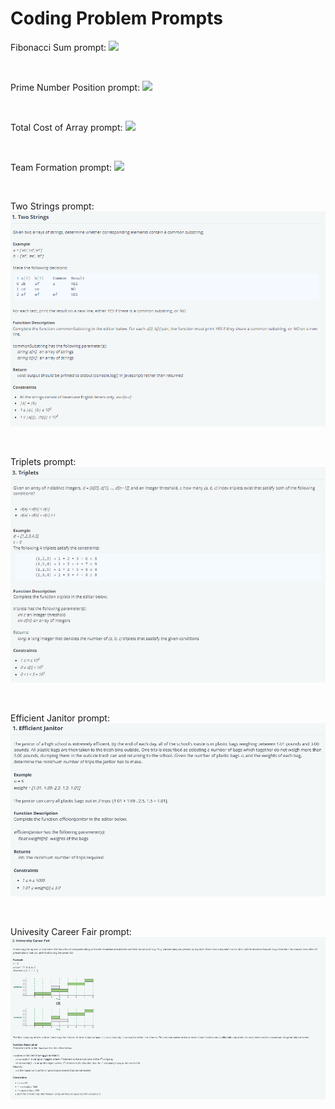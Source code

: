 # Coding Problem Prompts

Fibonacci Sum prompt:
![](https://github.com/nguyepe2/Interview-Solutions/blob/015a3b583e2d10cb1fad95bbed09243e2d2d0de4/Question%20Prompts/q1.PNG)

<br>

Prime Number Position prompt:
![](https://github.com/nguyepe2/Interview-Solutions/blob/015a3b583e2d10cb1fad95bbed09243e2d2d0de4/Question%20Prompts/q2.PNG)

<br>

Total Cost of Array prompt:
![](https://github.com/nguyepe2/Interview-Solutions/blob/015a3b583e2d10cb1fad95bbed09243e2d2d0de4/Question%20Prompts/q3.PNG)

<br> 

Team Formation prompt:
![](https://github.com/nguyepe2/Interview-Solutions/blob/015a3b583e2d10cb1fad95bbed09243e2d2d0de4/Question%20Prompts/q4.PNG)

<br> 

Two Strings prompt:
![](https://github.com/nguyepe2/Coding-Problem-Solutions/blob/57332990bba717efe6b60267fe794be433db02b8/Question%20Prompts/q5.PNG)

<br> 

Triplets prompt:
<img src = "https://github.com/nguyepe2/Coding-Problem-Solutions/blob/63f7d4bd09c21284a5f31dd847d49c3c4500ad78/Question%20Prompts/q6.JPG" width = 1000>

<br> 

Efficient Janitor prompt:
![](https://github.com/nguyepe2/Coding-Problem-Solutions/blob/adb38701dd5f9f50130c31025fb2ab6b522655f4/Question%20Prompts/Efficient%20Janitor%20Prompt.PNG)

<br> 

Univesity Career Fair prompt:
![](https://github.com/nguyepe2/Coding-Problem-Solutions/blob/661350cd82bc15806a7af3c00edc989ac120e513/Question%20Prompts/University%20Career%20Fair%20Prompt.PNG)
